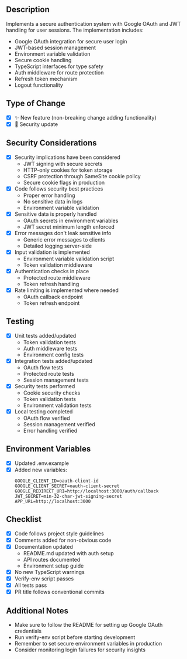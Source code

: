 ## Description
Implements a secure authentication system with Google OAuth and JWT handling for user sessions. The implementation includes:

- Google OAuth integration for secure user login
- JWT-based session management
- Environment variable validation
- Secure cookie handling
- TypeScript interfaces for type safety
- Auth middleware for route protection
- Refresh token mechanism
- Logout functionality

## Type of Change
- [x] ✨ New feature (non-breaking change adding functionality)
- [x] 🔐 Security update

## Security Considerations
- [x] Security implications have been considered
  - JWT signing with secure secrets
  - HTTP-only cookies for token storage
  - CSRF protection through SameSite cookie policy
  - Secure cookie flags in production
- [x] Code follows security best practices
  - Proper error handling
  - No sensitive data in logs
  - Environment variable validation
- [x] Sensitive data is properly handled
  - OAuth secrets in environment variables
  - JWT secret minimum length enforced
- [x] Error messages don't leak sensitive info
  - Generic error messages to clients
  - Detailed logging server-side
- [x] Input validation is implemented
  - Environment variable validation script
  - Token validation middleware
- [x] Authentication checks in place
  - Protected route middleware
  - Token refresh handling
- [x] Rate limiting is implemented where needed
  - OAuth callback endpoint
  - Token refresh endpoint

## Testing
- [x] Unit tests added/updated
  - Token validation tests
  - Auth middleware tests
  - Environment config tests
- [x] Integration tests added/updated
  - OAuth flow tests
  - Protected route tests
  - Session management tests
- [x] Security tests performed
  - Cookie security checks
  - Token validation tests
  - Environment validation tests
- [x] Local testing completed
  - OAuth flow verified
  - Session management verified
  - Error handling verified

## Environment Variables
- [x] Updated .env.example
- [x] Added new variables:
  ```
  GOOGLE_CLIENT_ID=oauth-client-id
  GOOGLE_CLIENT_SECRET=oauth-client-secret
  GOOGLE_REDIRECT_URI=http://localhost:3000/auth/callback
  JWT_SECRET=min-32-char-jwt-signing-secret
  APP_URL=http://localhost:3000
  ```

## Checklist
- [x] Code follows project style guidelines
- [x] Comments added for non-obvious code
- [x] Documentation updated
  - README.md updated with auth setup
  - API routes documented
  - Environment setup guide
- [x] No new TypeScript warnings
- [x] Verify-env script passes
- [x] All tests pass
- [x] PR title follows conventional commits

## Additional Notes
- Make sure to follow the README for setting up Google OAuth credentials
- Run verify-env script before starting development
- Remember to set secure environment variables in production
- Consider monitoring login failures for security insights
